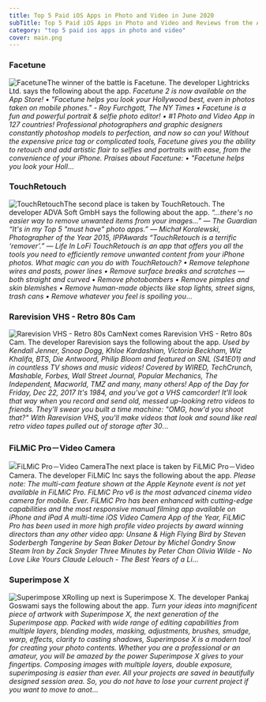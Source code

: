 ```yaml
---
title: Top 5 Paid iOS Apps in Photo and Video in June 2020
subTitle: Top 5 Paid iOS Apps in Photo and Video and Reviews from the AppStore in June 2020.
category: "top 5 paid ios apps in photo and video"
cover: main.png
---
```


### Facetune

![Facetune](https://is2-ssl.mzstatic.com/image/thumb/Purple113/v4/a1/2a/29/a12a29ba-b21d-9ad5-28c2-ec989e0d0734/AppIcon-1x_U007emarketing-0-3-0-85-220.png/100x100bb.png)The winner of the battle is Facetune. The developer Lightricks Ltd. says the following about the app. _Facetune 2 is now available on the App Store!  • "Facetune helps you look your Hollywood best, even in photos taken on mobile phones." - Roy Furchgott, The NY Times •  Facetune is a fun and powerful portrait & selfie photo editor! •  #1 Photo and Video App in 127 countries!                       Professional photographers and graphic designers constantly photoshop models to perfection, and now so can you! Without the expensive price tag or complicated tools, Facetune gives you the ability to retouch and add artistic flair to selfies and portraits with ease, from the convenience of your iPhone.  Praises about Facetune: • "Facetune helps you look your Holl_...

### TouchRetouch

![TouchRetouch](https://is3-ssl.mzstatic.com/image/thumb/Purple123/v4/a3/ff/ea/a3ffea40-6941-2b20-2d8c-9359c430c7c3/AppIcon-0-0-1x_U007emarketing-0-0-0-10-0-0-sRGB-0-0-0-GLES2_U002c0-512MB-85-220-0-0.png/100x100bb.png)The second place is taken by TouchRetouch. The developer ADVA Soft GmbH says the following about the app. _“…there's no easier way to remove unwanted items from your images...” — The Guardian “It's in my Top 5 "must have" photo apps.” — Michał Koralewski, Photographer of the Year 2015, IPPAwards “TouchRetouch is a terrific ‘remover’.” — Life In LoFi   TouchRetouch is an app that offers you all the tools you need to efficiently remove unwanted content from your iPhone photos.  What magic can you do with TouchRetouch?  • Remove telephone wires and posts, power lines • Remove surface breaks and scratches — both straight and curved • Remove photobombers • Remove pimples and skin blemishes • Remove human-made objects like stop lights, street signs, trash cans • Remove whatever you feel is spoiling you_...

### Rarevision VHS - Retro 80s Cam

![Rarevision VHS - Retro 80s Cam](https://is2-ssl.mzstatic.com/image/thumb/Purple123/v4/0a/f0/f0/0af0f031-c801-b2e8-58b6-ac4548c7a079/AppIcon-1x_U007emarketing-0-4-0-85-220.png/100x100bb.png)Next comes Rarevision VHS - Retro 80s Cam. The developer Rarevision says the following about the app. _Used by Kendall Jenner, Snoop Dogg, Khloe Kardashian, Victoria Beckham, Wiz Khalifa, BTS, Die Antwoord, Philip Bloom and featured on SNL (S41E01) and in countless TV shows and music videos!  Covered by WIRED, TechCrunch, Mashable, Forbes, Wall Street Journal, Popular Mechanics, The Independent, Macworld, TMZ and many, many others!  App of the Day for Friday, Dec 22, 2017  It's 1984, and you've got a VHS camcorder! It'll look that way when you record and send old, messed up-looking retro videos to friends. They'll swear you built a time machine: "OMG, how'd you shoot that?"  With Rarevision VHS, you'll make videos that look and sound like real retro video tapes pulled out of storage after 30_...

### FiLMiC Pro－Video Camera

![FiLMiC Pro－Video Camera](https://is3-ssl.mzstatic.com/image/thumb/Purple113/v4/33/1d/63/331d6384-6a6c-8fc8-1634-15d13485f7ab/AppIcon-0-0-1x_U007emarketing-0-0-0-10-0-0-sRGB-0-0-0-GLES2_U002c0-512MB-85-220-0-0.png/100x100bb.png)The next place is taken by FiLMiC Pro－Video Camera. The developer FiLMiC Inc says the following about the app. _Please note: The multi-cam feature shown at the Apple Keynote event is not yet available in FiLMiC Pro.  FiLMiC Pro v6 is the most advanced cinema video camera for mobile. Ever. FiLMiC Pro has been enhanced with cutting-edge capabilities and the most responsive manual filming app available on iPhone and iPad  A multi-time iOS Video Camera App of the Year, FiLMiC Pro has been used in more high profile video projects by award winning directors than any other video app:  Unsane & High Flying Bird by Steven Soderbergh Tangerine by Sean Baker Detour by Michel Gondry Snow Steam Iron by Zack Snyder Three Minutes by Peter Chan Olivia Wilde - No Love Like Yours Claude Lelouch - The Best Years of a Li_...

### Superimpose X

![Superimpose X](https://is4-ssl.mzstatic.com/image/thumb/Purple123/v4/97/e7/2b/97e72b81-3ad2-b51b-827f-2e77b6ae0262/AppIcon-0-0-1x_U007emarketing-0-0-0-7-0-0-sRGB-0-0-0-GLES2_U002c0-512MB-85-220-0-0.png/100x100bb.png)Rolling up next is Superimpose X. The developer Pankaj Goswami says the following about the app. _Turn your ideas into magnificent piece of artwork with Superimpose X, the next generation of the Superimpose app.  Packed with wide range of editing capabilities from multiple layers, blending modes, masking, adjustments, brushes, smudge, warp, effects, clarity to casting shadows, Superimpose X is a modern tool for creating your photo contents.  Whether you are a professional or an amateur, you will be amazed by the power Superimpose X gives to your fingertips. Composing images with multiple layers, double exposure, superimposing is easier than ever.  All your projects are saved in beautifully designed session area. So, you do not have to lose your current project if you want to move to anot_...

